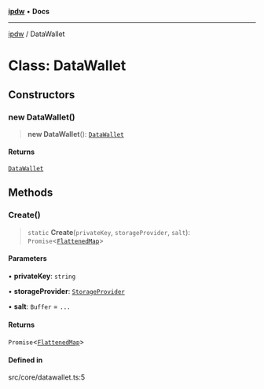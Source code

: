 [**ipdw**](../README.md) • **Docs**

***

[ipdw](../globals.md) / DataWallet

# Class: DataWallet

## Constructors

### new DataWallet()

> **new DataWallet**(): [`DataWallet`](DataWallet.md)

#### Returns

[`DataWallet`](DataWallet.md)

## Methods

### Create()

> `static` **Create**(`privateKey`, `storageProvider`, `salt`): `Promise`\<[`FlattenedMap`](FlattenedMap.md)\>

#### Parameters

• **privateKey**: `string`

• **storageProvider**: [`StorageProvider`](../interfaces/StorageProvider.md)

• **salt**: `Buffer` = `...`

#### Returns

`Promise`\<[`FlattenedMap`](FlattenedMap.md)\>

#### Defined in

src/core/datawallet.ts:5
